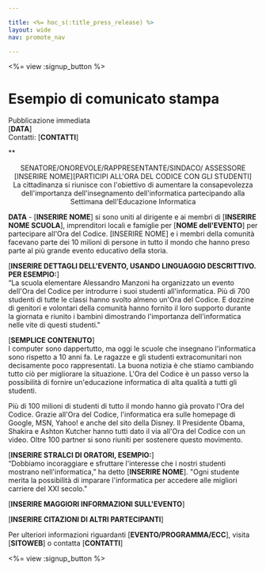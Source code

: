 ```yaml
---

title: <%= hoc_s(:title_press_release) %>
layout: wide
nav: promote_nav

---
```


<%= view :signup_button %>

# Esempio di comunicato stampa

Pubblicazione immediata  
[**DATA**]  
Contatti: [**CONTATTI**]  
  


**

<center>
  SENATORE/ONOREVOLE/RAPPRESENTANTE/SINDACO/ ASSESSORE [INSERIRE NOME][PARTICIPI ALL'ORA DEL CODICE CON GLI STUDENTI]</strong><br /> La cittadinanza si riunisce con l'obiettivo di aumentare la consapevolezza dell'importanza dell'insegnamento dell'informatica partecipando alla Settimana dell'Educazione Informatica
</center>

  
  
</p> 

**DATA** - [**INSERIRE NOME**] si sono uniti al dirigente e ai membri di [**INSERIRE NOME SCUOLA**], imprenditori locali e famiglie per [**NOME dell'EVENTO**] per partecipare all'Ora del Codice. [INSERIRE NOME] e i membri della comunità facevano parte dei 10 milioni di persone in tutto il mondo che hanno preso parte al più grande evento educativo della storia.

[**INSERIRE DETTAGLI DELL'EVENTO, USANDO LINGUAGGIO DESCRITTIVO. PER ESEMPIO:**]  
“La scuola elementare Alessandro Manzoni ha organizzato un evento dell'Ora del Codice per introdurre i suoi studenti all'informatica. Più di 700 studenti di tutte le classi hanno svolto almeno un'Ora del Codice. E dozzine di genitori e volontari della comunità hanno fornito il loro supporto durante la giornata e riunito i bambini dimostrando l'importanza dell'informatica nelle vite di questi studenti."

[**SEMPLICE CONTENUTO**]  
I computer sono dappertutto, ma oggi le scuole che insegnano l'informatica sono rispetto a 10 anni fa. Le ragazze e gli studenti extracomunitari non decisamente poco rappresentati. La buona notizia è che stiamo cambiando tutto ciò per migliorare la situazione. L'Ora del Codice è un passo verso la possibilità di fornire un'educazione informatica di alta qualità a tutti gli studenti.

Più di 100 milioni di studenti di tutto il mondo hanno già provato l'Ora del Codice. Grazie all'Ora del Codice, l'informatica era sulle homepage di Google, MSN, Yahoo! e anche del sito della Disney. Il Presidente Obama, Shakira e Ashton Kutcher hanno tutti dato il via all'Ora del Codice con un video. Oltre 100 partner si sono riuniti per sostenere questo movimento.

[**INSERIRE STRALCI DI ORATORI, ESEMPIO:**]  
“Dobbiamo incoraggiare e sfruttare l'interesse che i nostri studenti mostrano nell'informatica,” ha detto [**INSERIRE NOME**]. "Ogni studente merita la possibilità di imparare l'informatica per accedere alle migliori carriere del XXI secolo."

[**INSERIRE MAGGIORI INFORMAZIONI SULL'EVENTO**]

[**INSERIRE CITAZIONI DI ALTRI PARTECIPANTI**]

Per ulteriori informazioni riguardanti [**EVENTO/PROGRAMMA/ECC**], visita [**SITOWEB**] o contatta [**CONTATTI**]

  
  


<%= view :signup_button %>
